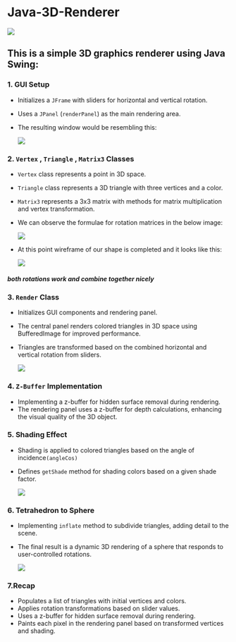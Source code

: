 # Java-3D-Renderer
![](https://github.com/NikhilKalloli/Java-3D-Renderer/blob/main/assets/tetrahedron.gif)

## This is a simple 3D graphics renderer using Java Swing:
### 1. GUI Setup

- Initializes a `JFrame` with sliders for horizontal and vertical rotation.
- Uses a `JPanel` (`renderPanel`) as the main rendering area.
- The resulting window would be resembling this:  
  
    ![](https://github.com/NikhilKalloli/Java-3D-Renderer/blob/main/assets/frame1.png)

### 2. `Vertex` , `Triangle` , `Matrix3` Classes

- `Vertex` class represents a point in 3D space.
- `Triangle` class represents a 3D triangle with three vertices and a color.
-  `Matrix3` represents a 3x3 matrix with methods for matrix multiplication and vertex transformation.
-  We can observe the formulae for rotation matrices in the below image:

    ![](https://github.com/NikhilKalloli/Java-3D-Renderer/blob/main/assets/rotation.png)  
- At this point wireframe of our shape is completed and it looks like this:  
    
    ![](https://github.com/NikhilKalloli/Java-3D-Renderer/blob/main/assets/frame2.png)  
##### both rotations work and combine together nicely



### 3. `Render` Class

- Initializes GUI components and rendering panel.
- The central panel renders colored triangles in 3D space using BufferedImage for improved performance.
- Triangles are transformed based on the combined horizontal and vertical rotation from sliders.
         
    ![](https://github.com/NikhilKalloli/Java-3D-Renderer/blob/main/assets/frame3.png)

 ### 4. `Z-Buffer` Implementation 
- Implementing a z-buffer for hidden surface removal during rendering.
- The rendering panel uses a z-buffer for depth calculations, enhancing the visual quality of the 3D object.

### 5. Shading Effect
- Shading is applied to colored triangles based on the angle of incidence`(angleCos)`
- Defines `getShade` method for shading colors based on a given shade factor.
    
    ![](https://github.com/NikhilKalloli/Java-3D-Renderer/blob/main/assets/frame5.png)



### 6. Tetrahedron to Sphere
- Implementing `inflate` method to subdivide triangles, adding detail to the scene.
- The final result is a dynamic 3D rendering of a sphere that responds to user-controlled rotations.

    ![](https://github.com/NikhilKalloli/Java-3D-Renderer/blob/main/assets/frame6.png)



### 7.Recap

- Populates a list of triangles with initial vertices and colors.
- Applies rotation transformations based on slider values.
- Uses a z-buffer for hidden surface removal during rendering.
- Paints each pixel in the rendering panel based on transformed vertices and shading.




